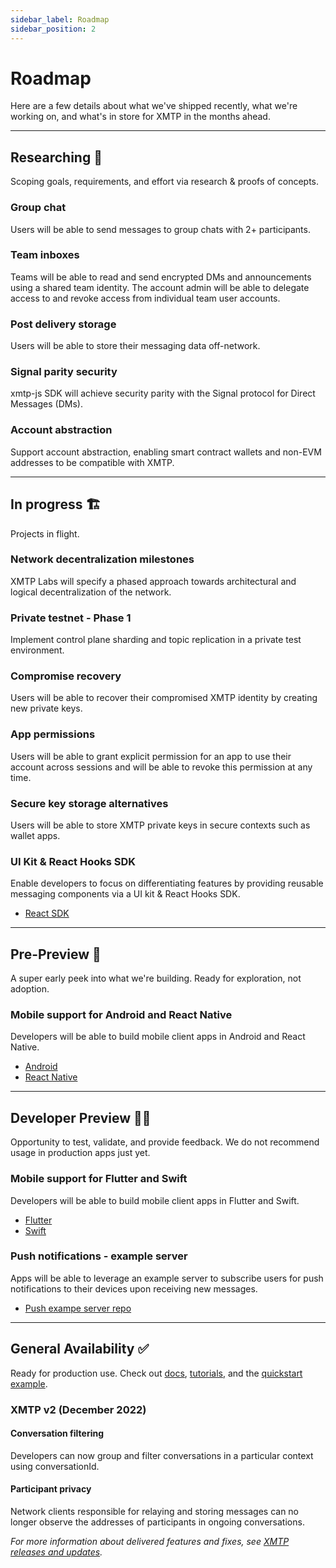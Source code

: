 ```yaml
---
sidebar_label: Roadmap
sidebar_position: 2
---
```


# Roadmap

Here are a few details about what we've shipped recently, what we're working on, and what's in store for XMTP in the months ahead.

---

## Researching 🔬

Scoping goals, requirements, and effort via research & proofs of concepts.

### Group chat

Users will be able to send messages to group chats with 2+ participants.

### Team inboxes

Teams will be able to read and send encrypted DMs and announcements using a shared team identity. The account admin will be able to delegate access to and revoke access from individual team user accounts.

### Post delivery storage

Users will be able to store their messaging data off-network.

### Signal parity security

xmtp-js SDK will achieve security parity with the Signal protocol for Direct Messages (DMs).

### Account abstraction

Support account abstraction, enabling smart contract wallets and non-EVM addresses to be compatible with XMTP.

---

## In progress 🏗️

Projects in flight.

### Network decentralization milestones

XMTP Labs will specify a phased approach towards architectural and logical decentralization of the network.

### Private testnet - Phase 1

Implement control plane sharding and topic replication in a private test environment.

### Compromise recovery

Users will be able to recover their compromised XMTP identity by creating new private keys.

### App permissions

Users will be able to grant explicit permission for an app to use their account across sessions and will be able to revoke this permission at any time.

### Secure key storage alternatives

Users will be able to store XMTP private keys in secure contexts such as wallet apps.

### UI Kit & React Hooks SDK

Enable developers to focus on differentiating features by providing reusable messaging components via a UI kit & React Hooks SDK.

- [React SDK](https://github.com/xmtp/xmtp-react)

---

## Pre-Preview 👀

A super early peek into what we're building. Ready for exploration, not adoption.

### Mobile support for Android and React Native

Developers will be able to build mobile client apps in Android and React Native.

- [Android](https://github.com/xmtp/xmtp-android)
- [React Native](https://github.com/xmtp/xmtp-js/issues/170)

---

## Developer Preview 🧑‍💻

Opportunity to test, validate, and provide feedback. We do not recommend usage in production apps just yet.

### Mobile support for Flutter and Swift

Developers will be able to build mobile client apps in Flutter and Swift.

- [Flutter](https://github.com/xmtp/xmtp-flutter/issues/4)
- [Swift](https://github.com/xmtp/xmtp-ios/issues/7)

### Push notifications - example server

Apps will be able to leverage an example server to subscribe users for push notifications to their devices upon receiving new messages.

- [Push exampe server repo](https://github.com/xmtp/example-notification-server-go)

---

## General Availability ✅

Ready for production use. Check out [docs](https://xmtp.org/docs/client-sdk/javascript/concepts/intro-to-sdk), [tutorials](https://xmtp.org/docs/client-sdk/javascript/tutorials/build-an-xmtp-hello-world-app), and the [quickstart example](https://xmtp.org/docs/client-sdk/javascript/tutorials/quickstart).

### XMTP v2 (December 2022)

#### Conversation filtering

Developers can now group and filter conversations in a particular context using conversationId.

#### Participant privacy

Network clients responsible for relaying and storing messages can no longer observe the addresses of participants in ongoing conversations.

_For more information about delivered features and fixes, see [XMTP releases and updates](/docs/dev-concepts/xmtp-releases)._

<!--
## Researching

Read the [XMTP litepaper]() to learn about key concepts on XMTP's research roadmap.
-->
